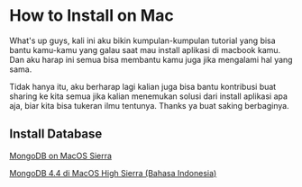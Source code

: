 # How to Install on Mac
What's up guys, kali ini aku bikin kumpulan-kumpulan tutorial yang bisa bantu kamu-kamu yang galau saat mau install aplikasi di macbook kamu. Dan aku harap ini semua bisa membantu kamu juga jika mengalami hal yang sama.

Tidak hanya itu, aku berharap lagi kalian juga bisa bantu kontribusi buat sharing ke kita semua jika kalian menemukan solusi dari install aplikasi apa aja, biar kita bisa tukeran ilmu tentunya. Thanks ya buat saking berbaginya.


## Install Database
[MongoDB on MacOS Sierra](https://github.com/reresetyawan/how-to-install-on-mac/blob/main/MacOS%20Sierra/Database/install-mongodb-on-sierra-using-homebrew.md)

[MongoDB 4.4 di MacOS High Sierra (Bahasa Indonesia)](https://github.com/reresetyawan/how-to-install-on-mac/blob/main/MacOS%20Sierra/Database/install-mongodb-on-high-sierra-tutorial-bahasa-indonesia.md)
